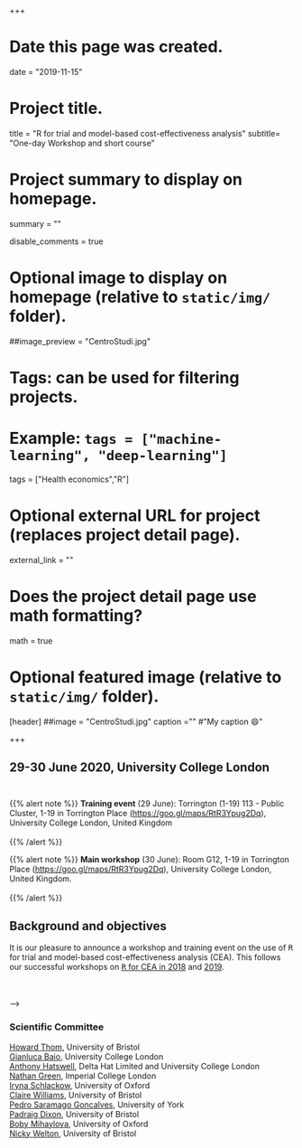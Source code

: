 +++
# Date this page was created.
date = "2019-11-15"

# Project title.
title = "R for trial and model-based cost-effectiveness analysis"
subtitle= "One-day Workshop and short course"

# Project summary to display on homepage.
summary = ""

disable_comments = true

# Optional image to display on homepage (relative to `static/img/` folder).
##image_preview = "CentroStudi.jpg"

# Tags: can be used for filtering projects.
# Example: `tags = ["machine-learning", "deep-learning"]`
tags = ["Health economics","R"]

# Optional external URL for project (replaces project detail page).
external_link = ""

# Does the project detail page use math formatting?
math = true

# Optional featured image (relative to `static/img/` folder).
[header]
##image = "CentroStudi.jpg"
caption ="" #"My caption :smile:"

+++

## 29-30 June 2020, University College London <br><br>

{{% alert note %}}
<b>Training event</b> (29 June): Torrington (1-19) 113 - Public Cluster, 1-19 in Torrington Place <a href ="https://goo.gl/maps/RtR3Ypug2Dq">(https://goo.gl/maps/RtR3Ypug2Dq)</a>, University College London, United Kingdom <br><br>
{{% /alert %}}

{{% alert note %}}
<b>Main workshop</b> (30 June): Room G12, 1-19 in Torrington Place (<a href ="https://goo.gl/maps/RtR3Ypug2Dq">https://goo.gl/maps/RtR3Ypug2Dq</a>), University College London, United Kingdom. <br><br>
{{% /alert %}}

## **Background and objectives**
It is our pleasure to announce a workshop and training event on the use of <tt>R</tt> for trial and model-based cost-effectiveness analysis (CEA). This follows our successful workshops on [<tt>R</tt> for CEA in 2018](http://www.statistica.it/gianluca/teaching/r-hta-workshop/2018/) and [2019](http://www.statistica.it/gianluca/teaching/r-hta-workshop/2019/). 

<!--
Our event will begin with a __half-day short course__ on <tt>R</tt> for decision trees and Markov models and the use of the [<tt>BCEA</tt>](http://www.statistica.it/gianluca/software/bcea/) package for graphical and statistical analysis of results; this will be delivered by [Gianluca Baio](www.statistica.it/gianluca) of UCL and [Howard Thom](http://www.bristol.ac.uk/social-community-medicine/people/howard-h-thom/index.html) of Bristol University.

This will be followed by a __one-day workshop__ in which we will present a wide variety of technical aspects by experts from academia, industry, and government institutions (including NICE). Topics will include decision trees, Markov models, discrete event simulation, integration of network meta-analysis, extrapolation of survival curves, and development of <tt>R</tt> packages. 

We will include a pre-workshop __[virtual code challenge](http://htmlpreview.github.io/?https://github.com/Health-Economics-in-R/CEA.code.challenge2019/blob/master/challenges.html)__ on a problem set by our scientific committee. This will take place over Github and a Slack channel with participants encouraged to submit final R code solutions for peer review on efficiency, flexibility, elegance and transparency. Prizes will be provided for the best entry.

Participants are also invited to __submit abstracts for potential oral presentations__. An optional dinner and networking event will be held on the evening of 8th July. 

Fees and a preliminary programme are provided below. 

| __Event__ | __Date__ | __Fee__ | __Available places__ |
|-----------|----------|---------|----------------------|
| Short course introduction to <tt>R</tt> for CEA modelling | Monday 8 July | £150 | 20 |
| Networking event Dinner | Monday 8 July | £30 | --- |
| <tt>R</tt> for CEA workshop | Tuesday 9 July | £60 | 120 |
-->

<!--
{{% alert note %}}
Registration <i>for the training event</i> can be made at <a href="https://onlinestore.ucl.ac.uk/conferences-and-events/faculty-of-mathematical-physical-sciences-c06/department-of-statistical-science-f61/f61-short-course-on-r-for-decision-trees-markov-models-the-use-of-bcea"><b>this</b></a> webpage. <br>

Registration <i>for the workshop</i> can be made at <a href="https://onlinestore.ucl.ac.uk/conferences-and-events/faculty-of-mathematical-physical-sciences-c06/department-of-statistical-science-f61/f61-workshop-on-r-for-trial-modelbased-costeffectiveness-analysis"><b>this</b></a> webpage.
{{% /alert %}}

Registration is open until 1 June 2019.
-->

<!--
<br><br>

## **Programme**
### Day 1: Introduction to R for Cost-Effectiveness Modelling. Monday 8th July.
- 13:00-13:15. Howard Thom. _Welcome and introductions_ 
- 13:15-13:45. Howard Thom. _Building a decision tree in <tt>R</tt>_
- 13:45-14:15. Gianluca Baio. _Using <tt>BCEA</tt> to summarise outputs of an economic model_
- 14:15-14:45. Practical 1 (Decision trees)
- 14:45-15:00. Coffee break
- 15:00-15:45. Howard Thom. _<tt>R</tt> for building Markov models_
- 15:45-16:15. Gianluca Baio. _Further use of <tt>BCEA</tt>_
- 16:15-17:00. Practical 2 (Markov models)

### Day 2: Workshop. Tuesday 9th July.
- 10:00-10:10. Howard Thom. _Welcome_
- 10:10-10:40. [Nathan Green](https://www.imperial.ac.uk/people/nathan.green). Imperial College London. [_Simple, pain-free decision trees in <tt>R</tt> for the <tt>Excel</tt> user_](Green.pdf)
- 10:40-11:10. [Pedro Saramago](https://www.york.ac.uk/che/staff/research/pedro-saramago-goncalves/). Centre for Health Economics, University of York. [_Using <tt>R</tt> for Markov modelling: an introduction_](Saramago.pdf)
- 11:10-11:20. [Anastasiia Zharinova](https://www.strategyunitwm.nhs.uk/author/anastasiia-zharinova). NHS Midlands And Lancashire Commissioning Support Unit. [_The NHS-R Community Collaboration_](Zharinova.pdf)
- 11:20-11:35. Coffee
- 11:35-11:55. [Angela Devine](https://www.menzies.edu.au/page/Our_People/Researchers/Angela_Devine/). Menzies School of Health Research and Charles Darwin University, Australia. [_Using <tt>R</tt> to model the cost-effectiveness of options for the management of Plasmodium vivax infections_](Devine.pdf)
- 11:55-12:15. [David Tordrup](http://www.pharmaceuticalpolicy.nl/people/david-tordrup/). Triangulate Health Ltd / WHO Collaborating Centre for Pharmaceutical Policy and Regulation, UK. [_A national population cohort model incorporating age structure and population growth in 15 countries in <tt>R</tt>/<tt>HEEMOD</tt>_](Tordrup.pdf)
- 12:15-12:35. [Arantzazu Arrospide](https://www.osakidetza.euskadi.eus/ab84-cerbus/es/contenidos/informacion/oadb_hospital/es_oadb/osi_alto_deba.html). Debagoiena Integrated Health Organisation, Alto Deba Hospital, Spain. [_Using <tt>R</tt> to incorporate uncertainty in discrete event simulation modelling: problems and solutions_](Arrospide.pdf)
- 12:35-12:55. [James O'Mahony](https://www.tcd.ie/research/profiles/?profile=omahonj1) and Yi-Shu Lin. Trinity College Dublin, Ireland. [A Simplified Model of the Cost-Effectiveness of Screening: An Open-Source Teaching and Research Tool Coded in <tt>R</tt>](OMahony.pdf) 
- 12:55-13:00. [Gianluca Baio](www.statistica.it/gianluca). University College London. [_Packing up, shacking up's (going to be) all you wanna do!. Building packages in <tt>R</tt> and Github_](Baio.pdf)
- 13.00-14.30. Lunch
- 14:30-14:45. [Jeroen Jansen](https://metrics.stanford.edu/about-us/bio/jeroen-jansen). Innovation and Value Initiative. [_State transition models and integration with network meta-analysis_](Jansen.pdf)
- 14:30-14:40. [Ash Bullement](http://www.deltahat.co.uk/). Delta Hat Analytics, UK. [_Fitting and extrapolating survival curves for CEA models_](Bullement.pdf)
- 14:40-15:00. Claire Simons and [Iryna Schlackow](https://www.herc.ox.ac.uk/team/iryna-schlackow). Nuffield Department of Public Health, University of Oxford. [_Generic <tt>R</tt> methods to prepare routine healthcare data for disease modelling_](Simons.pdf)
- 15:00-15:15. Coffee
- 15:15-15:30. _Initiatives for the future and challenges in gaining <tt>R</tt> acceptance (ISPOR Taskforce, ISPOR Special Interest Group, future of the <tt>R</tt> for CEA workshop)_
- 15:30-16:30. Participant discussion.
- 16:30-16:45. [Anthony Hatswell](http://www.deltahat.co.uk/). _Close and conclusions_

<br><br>

<!--
To submit an abstract, please send it to [howard.thom@bristol.ac.uk](mailto:howard.thom@bristol.ac.uk)  with the subject “R for CEA abstract”. The word limit is 300. Abstract submission deadline is __15 May 2019__ and the scientific committee will make decisions on acceptance by 1st June 2018.
-->

<br><br>
-->

### Scientific Committee

[Howard Thom](http://www.bristol.ac.uk/social-community-medicine/people/howard-h-thom/index.html), University of Bristol  
[Gianluca Baio](http://www.statistica.it/gianluca/), University College London  
[Anthony Hatswell](http://www.deltahat.co.uk/), Delta Hat Limited and University College London  
[Nathan Green](https://www.imperial.ac.uk/people/nathan.green), Imperial College London  
[Iryna Schlackow](https://www.herc.ox.ac.uk/team/iryna-schlackow), University of Oxford  
[Claire Williams](http://www.bristol.ac.uk/social-community-medicine/people/claire-williams/index.html), University of Bristol  
[Pedro Saramago Goncalves](https://www.york.ac.uk/che/staff/research/pedro-saramago-goncalves/), University of York  
[Padraig Dixon](http://www.bristol.ac.uk/social-community-medicine/people/padraig-c-dixon/overview.html), University of Bristol  
[Boby Mihaylova](https://www.ndph.ox.ac.uk/team/boby-mihaylova), University of Oxford  
[Nicky Welton](http://www.bristol.ac.uk/social-community-medicine/people/nicky-j-welton/index.html), University of Bristol 